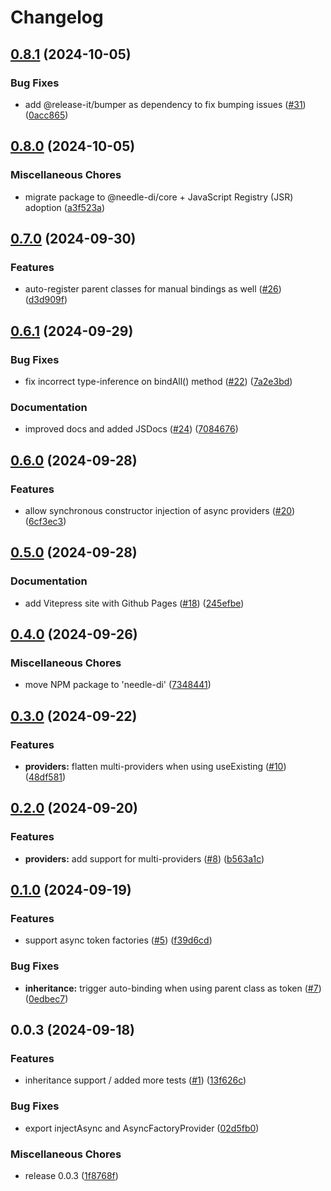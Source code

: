 # Changelog

## [0.8.1](https://github.com/needle-di/core/compare/v0.8.0...v0.8.1) (2024-10-05)


### Bug Fixes

* add @release-it/bumper as dependency to fix bumping issues ([#31](https://github.com/needle-di/core/issues/31)) ([0acc865](https://github.com/needle-di/core/commit/0acc865784d5137a242e728593ed4738f1a77955))

## [0.8.0](https://github.com/needle-di/core/compare/v0.7.0...v0.8.0) (2024-10-05)


### Miscellaneous Chores

* migrate package to @needle-di/core + JavaScript Registry (JSR) adoption ([a3f523a](https://github.com/needle-di/core/commit/a3f523a05971343fd15faccdc012eec8e1e0f9c8))

## [0.7.0](https://github.com/needle-ci/core/compare/v0.6.1...v0.7.0) (2024-09-30)


### Features

* auto-register parent classes for manual bindings as well ([#26](https://github.com/needle-ci/core/issues/26)) ([d3d909f](https://github.com/needle-ci/core/commit/d3d909fc603c74d4c81968d64545091b6bd7e437))

## [0.6.1](https://github.com/needle-ci/core/compare/v0.6.0...v0.6.1) (2024-09-29)


### Bug Fixes

* fix incorrect type-inference on bindAll() method ([#22](https://github.com/needle-ci/core/issues/22)) ([7a2e3bd](https://github.com/needle-ci/core/commit/7a2e3bdf2b22d194cefb0dcd3d4b2ddb9589516b))


### Documentation

* improved docs and added JSDocs ([#24](https://github.com/needle-ci/core/issues/24)) ([7084676](https://github.com/needle-ci/core/commit/708467639a60603b63cb7405ecaeaadaf2979562))

## [0.6.0](https://github.com/needle-ci/core/compare/v0.5.0...v0.6.0) (2024-09-28)


### Features

* allow synchronous constructor injection of async providers ([#20](https://github.com/needle-ci/core/issues/20)) ([6cf3ec3](https://github.com/needle-ci/core/commit/6cf3ec3eabd88f541d6714b56ca0b70ab5e779a2))

## [0.5.0](https://github.com/needle-ci/core/compare/v0.4.0...v0.5.0) (2024-09-28)


### Documentation

* add Vitepress site with Github Pages ([#18](https://github.com/needle-ci/core/issues/18)) ([245efbe](https://github.com/needle-ci/core/commit/245efbe4def6a1c0647cfc6c06c299968ad0eec9))

## [0.4.0](https://github.com/needle-ci/core/compare/v0.3.0...v0.4.0) (2024-09-26)


### Miscellaneous Chores

* move NPM package to 'needle-di' ([7348441](https://github.com/needle-ci/core/commit/7348441931179971dd41ac6583876faee3cfd241))

## [0.3.0](https://github.com/needle-ci/core/compare/v0.2.0...v0.3.0) (2024-09-22)


### Features

* **providers:** flatten multi-providers when using useExisting ([#10](https://github.com/needle-ci/core/issues/10)) ([48df581](https://github.com/needle-ci/core/commit/48df581ec4901ecdd642cc7c64e527de71d1ec48))

## [0.2.0](https://github.com/needle-ci/core/compare/v0.1.0...v0.2.0) (2024-09-20)


### Features

* **providers:** add support for multi-providers ([#8](https://github.com/needle-ci/core/issues/8)) ([b563a1c](https://github.com/needle-ci/core/commit/b563a1c1fbc9d9e3adb487459d611655ad0c6a15))

## [0.1.0](https://github.com/needle-ci/core/compare/v0.0.3...v0.1.0) (2024-09-19)


### Features

* support async token factories ([#5](https://github.com/needle-ci/core/issues/5)) ([f39d6cd](https://github.com/needle-ci/core/commit/f39d6cd28d6fdb96664f82f084d9ed55405ece4b))


### Bug Fixes

* **inheritance:** trigger auto-binding when using parent class as token ([#7](https://github.com/needle-ci/core/issues/7)) ([0edbec7](https://github.com/needle-ci/core/commit/0edbec733800c1919d0577e2bfcfa66d9bc14fb9))

## 0.0.3 (2024-09-18)


### Features

* inheritance support / added more tests ([#1](https://github.com/needle-ci/core/issues/1)) ([13f626c](https://github.com/needle-ci/core/commit/13f626ce3985f447e11f371ff476f5da2907f067))


### Bug Fixes

* export injectAsync and AsyncFactoryProvider ([02d5fb0](https://github.com/needle-ci/core/commit/02d5fb07f6dd2b8bfa157cc438f8f3d9625c1630))


### Miscellaneous Chores

* release 0.0.3 ([1f8768f](https://github.com/needle-ci/core/commit/1f8768faceceab651175433d20c853a03c404a3d))
